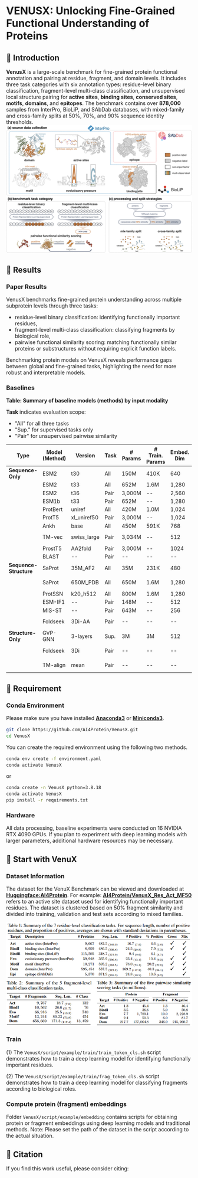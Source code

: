 # VENUSX: Unlocking Fine-Grained Functional Understanding of Proteins

## 🚀 Introduction

**VenusX** is a large-scale benchmark for fine-grained protein functional annotation and pairing at residue, fragment, and domain levels. It includes three task categories with six annotation types: residue-level binary classification, fragment-level multi-class classification, and unsupervised local structure pairing for **active sites**, **binding sites**, **conserved sites**, **motifs**, **domains**, and **epitopes**. The benchmark contains over **878,000** samples from InterPro, BioLiP, and SAbDab databases, with mixed-family and cross-family splits at 50%, 70%, and 90% sequence identity thresholds.
<img src="img/framework.png" alt="Logo">

## 📑 Results
### Paper Results

VenusX benchmarks fine-grained protein understanding across multiple subprotein levels through three tasks: 

- residue-level binary classification: identifying functionally important residues, 
- fragment-level multi-class classification: classifying fragments by biological role, 
- pairwise functional similarity scoring: matching functionally similar proteins or substructures without requiring explicit function labels.

Benchmarking protein models on VenusX reveals performance gaps between global and fine-grained tasks, highlighting the need for more robust and interpretable models.
### Baselines
**Table: Summary of baseline models (methods) by input modality**

**Task** indicates evaluation scope:  
- "All" for all three tasks  
- "Sup." for supervised tasks only  
- "Pair" for unsupervised pairwise similarity

| Type              | Model (Method)        | Version        | Task  | # Params | # Train. Params | Embed. Dim | Implementation |
|-------------------|--------------|----------------|-------|----------|------------------|-------------|----------------|
| **Sequence-Only** | ESM2     | t30            | All   | 150M     | 410K             | 640         | [HF: ESM2-t30](https://huggingface.co/facebook/esm2_t30_150M_UR50D) |
|                   |  ESM2            | t33            | All   | 652M     | 1.6M             | 1,280       | [HF: ESM2-t33](https://huggingface.co/facebook/esm2_t33_650M_UR50D) |
|                   |  ESM2        | t36            | Pair  | 3,000M   | --               | 2,560       | [HF: ESM2-t36](https://huggingface.co/facebook/esm2_t36_3B_UR50D) |
|                   | ESM1b        | t33            | Pair  | 652M     | --               | 1,280       | [HF: ESM-1b](https://huggingface.co/facebook/esm1b_t33_650M_UR50S) |
|                   | ProtBert     | uniref         | All   | 420M     | 1.0M             | 1,024       | [HF: ProtBert](https://huggingface.co/Rostlab/prot_bert_bfd) |
|                   | ProtT5       | xl_uniref50    | Pair  | 3,000M   | --               | 1,024       | [HF: ProtT5](https://huggingface.co/Rostlab/prot_t5_xl_uniref50) |
|                   | Ankh         | base           | All   | 450M     | 591K             | 768         | [HF: Ankh](https://huggingface.co/ElnaggarLab/ankh-base) |
|                   | TM-vec       | swiss_large    | Pair  | 3,034M   | --               | 512         | [GitHub: TM-vec](https://github.com/tymor22/tm-vec) |
|                   | ProstT5      | AA2fold        | Pair  | 3,000M   | --               | 1024        | [HF: ProstT5](https://huggingface.co/Rostlab/ProstT5) |
|                   | BLAST        | --             | Pair  | --       | --               | --          | [Conda: BLAST](https://anaconda.org/bioconda/blast) |
| **Sequence-Structure** | SaProt     | 35M_AF2        | All   | 35M      | 231K             | 480         | [HF: SaProt-AF2](https://huggingface.co/westlake-repl/SaProt_35M_AF2) |
|                        | SaProt     | 650M_PDB       | All   | 650M     | 1.6M             | 1,280       | [HF: SaProt-PDB](https://huggingface.co/westlake-repl/SaProt_650M_PDB) |
|                        | ProtSSN        | k20_h512       | All   | 800M     | 1.6M             | 1,280       | [HF: ProtSSN](https://huggingface.co/ai4protein/ProtSSN) |
|                        | ESM-IF1        | --             | Pair  | 148M     | --               | 512         | [HF: ESM-IF1](https://huggingface.co/katielink/esm_if1_gvp4_t16_142M_UR50) |
|                        | MIS-ST         | --             | Pair  | 643M     | --               | 256         | [GitHub: MIF-ST](https://github.com/microsoft/protein-sequence-models) |
|                        | Foldseek       | 3Di-AA         | Pair  | --       | --               | --          | [Conda: Foldseek](https://anaconda.org/bioconda/foldseek) |
| **Structure-Only**     | GVP-GNN        | 3-layers       | Sup.  | 3M       | 3M               | 512         | [GitHub: GVP](https://github.com/drorlab/gvp-pytorch) |
|                        | Foldseek       | 3Di            | Pair  | --       | --               | --          | [Conda: Foldseek](https://anaconda.org/bioconda/foldseek) |
|                        | TM-align       | mean           | Pair  | --       | --               | --          | [Conda: TM-align](https://anaconda.org/bioconda/tmalign) |



## 🛫 Requirement
### Conda Environment

Please make sure you have installed **[Anaconda3](https://www.anaconda.com/download)** or **[Miniconda3](https://docs.conda.io/projects/miniconda/en/latest/)**.

```bash
git clone https://github.com/AI4Protein/VenusX.git
cd VenusX
```
You can create the required environment using the following two methods.
```bash
conda env create -f environment.yaml
conda activate VenusX
```
or
```bash
conda create -n VenusX python=3.8.18
conda activate VenusX
pip install -r requirements.txt
```
### Hardware

All data processing, baseline experiments were conducted on 16 NVIDIA RTX 4090 GPUs. If you plan to experiment with deep learning models with larger parameters, additional hardware resources may be necessary.

## 🧬 Start with VenuX

### Dataset Information

The dataset for the VenuX Benchmark can be viewed and downloaded at **[Huggingface:AI4Protein](https://huggingface.co/AI4Protein)**. For example: **[AI4Protein/VenusX_Res_Act_MF50](https://huggingface.co/datasets/AI4Protein/VenusX_Res_Act_MF50)** refers to an active site dataset used for identifying functionally important residues. The dataset is clustered based on 50% fragment similarity and divided into training, validation and test sets according to mixed families.

<img src="img/dataset_res.png" alt="Logo">

<img src="img/datasets_frag_and_pair.png" alt="Logo">

### Train

(1) The `VenusX/script/example/train/train_token_cls.sh` script demonstrates how to train a deep learning model for identifying functionally important residues.

(2) The `VenusX/script/example/train/frag_token_cls.sh` script demonstrates how to train a deep learning model for classifying fragments according to biological roles.

### Compute protein (fragment) embeddings

Folder `VenusX/script/example/embedding` contains scripts for obtaining protein or fragment embeddings using deep learning models and traditional methods. Note: Please set the path of the dataset in the script according to the actual situation.


## 🙌 Citation

If you find this work useful, please consider citing:

```bibtex

```
